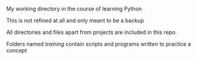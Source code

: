 My working directory in the course of learning Python

This is not refined at all and only meant to be a backup

All directories and files apart from projects are included in this repo.

Folders named *training* contain scripts and programs written to practice a concept
